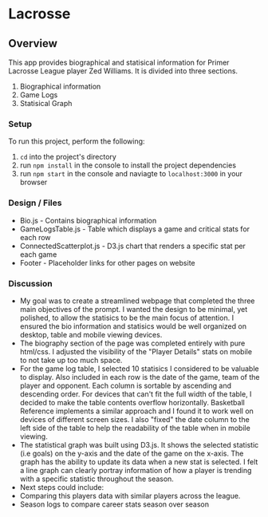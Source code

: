 # Lacrosse

## Overview

This app provides biographical and statisical information for Primer Lacrosse League player Zed Williams. It is divided into three sections.
  1. Biographical information
  2. Game Logs
  3. Statisical Graph

### Setup

To run this project, perform the following:

1. `cd` into the project's directory
2. run `npm install` in the console to install the project dependencies
2. run `npm start` in the console and naviagte to `localhost:3000` in your browser

### Design / Files
- Bio.js - Contains biographical information
- GameLogsTable.js - Table which displays a game and critical stats for each row
- ConnectedScatterplot.js - D3.js chart that renders a specific stat per each game
- Footer - Placeholder links for other pages on website

### Discussion
  - My goal was to create a streamlined webpage that completed the three main objectives of the prompt. I wanted the design to be minimal, yet polished, to allow the statisics to be the main focus of attention. I ensured the bio information and statisics would be well organized on desktop, table and mobile viewing devices.  
  - The biography section of the page was completed entirely with pure html/css. I adjusted the visibility of the "Player Details" stats on mobile to not take up too much space.
  - For the game log table, I selected 10 statisics I considered to be valuable to display. Also included in each row is the date of the game, team of the player and opponent. Each column is sortable by ascending and descending order. For devices that can't fit the full width of the table, I decided to make the table contents overflow horizontally. Basketball Reference implements a similar approach and I found it to work well on devices of different screen sizes. I also "fixed" the date column to the left side of the table to help the readability of the table when in mobile viewing.
  - The statistical graph was built using D3.js. It shows the selected statistic (i.e goals) on the y-axis and the date of the game on the x-axis. The graph has the ability to update its data when a new stat is selected. I felt a line graph can clearly portray information of how a player is trending with a specific statistic throughout the season.
  - Next steps could include:
  -  Comparing this players data with similar players across the league. 
  -  Season logs to compare career stats season over season
